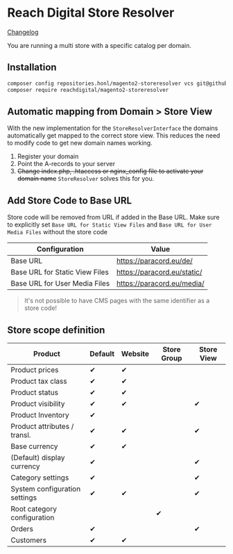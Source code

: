 # Reach Digital Store Resolver

[Changelog](CHANGELOG.md)

You are running a multi store with a specific catalog per domain.

## Installation
```BASH
composer config repositories.honl/magento2-storeresolver vcs git@github.com:ho-nl/magento2-Ho_StoreResolver.git
composer require reachdigital/magento2-storeresolver
```

## Automatic mapping from Domain > Store View
With the new implementation for the `StoreResolverInterface` the domains automatically get mapped to the correct store view. This reduces the need to modify code to get new domain names working.

1. Register your domain
2. Point the A-records to your server 
3. ~~Change index.php, .htaccess or nginx_config file to activate your domain name~~ `StoreResolver` solves this for you.

## Add Store Code to Base URL
Store code will be removed from URL if added in the Base URL.
Make sure to explicitly set `Base URL for Static View Files` and `Base URL for User Media Files` without the store code

| Configuration                   | Value                       |
| ------------------------------- | --------------------------- |
| Base URL                        | https://paracord.eu/de/     |
| Base URL for Static View Files  | https://paracord.eu/static/ |
| Base URL for User Media Files   | https://paracord.eu/media/  |

> It's not possible to have CMS pages with the same identifier as a store code!

## Store scope definition

| Product                      | Default | Website | Store Group | Store View |
| ---------------------------- | ------- | ------- | ----------- | ---------- |
| Product prices               | ✔       | ✔       |             |            |
| Product tax class            | ✔       | ✔       |             |            |
| Product status               | ✔       | ✔       |             |            |
| Product visibility           | ✔       | ✔       |             | ✔          |
| Product Inventory            | ✔       |         |             |            |
| Product attributes / transl. | ✔       | ✔       |             | ✔          |  
| Base currency                | ✔       | ✔       |             |            |
| (Default) display currency   | ✔       |         |             | ✔          |
| Category settings            | ✔       |         |             | ✔          |
| System configuration settings| ✔       | ✔       |             | ✔          |
| Root category configuration  |         |         | ✔           |            |
| Orders                       | ✔       |         |             | ✔          |
| Customers                    | ✔       | ✔       |             |            |
